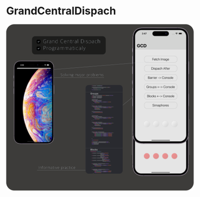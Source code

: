 # GrandCentralDispach


<div id="header" align="center">

</a>
   <a href=https://github.com/iamkorobitsyn/CoreDataStack>
    <img src="https://github.com/iamkorobitsyn/iamkorobitsyn/blob/main/GCDBack.png"
         alt="" title="Core Data Stack" alt="Swift"/>
</a>
  

</div>
